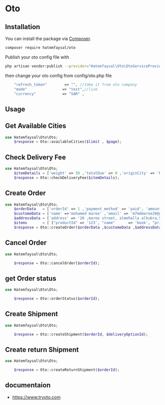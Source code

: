 # Oto
## Installation

You can install the package via [Composer](https://getcomposer.org).

```bash
composer require hatemfaysal/oto
```
Publish your oto config file with

```bash
php artisan vendor:publish --provider="Hatemfaysal\Oto\OtoServiceProvider" --tag="oto"
```
then change your oto config from config/oto.php file
```php
    "refresh_token"        => "", //take it from oto company
    "mode"                => "test",//live
    "currency"            => "SAR" ,
```
## Usage

## Get Available Cities

```php
use Hatemfaysal\Oto\Oto;
    $response = Oto::availableCities($limit , $page); 

```


## Check Delivery Fee

```php
use Hatemfaysal\Oto\Oto;
    $itemDetails = ['weight' => 50 ,'totalDue' => 0 ,'originCity' => 'Riyadh','destinationCity' => 'Jeddah'];
    $response = Oto::checkDeliveryFee($itemDetails); 

```


## Create Order

```php
use Hatemfaysal\Oto\Oto;
    $orderData   = ['orderId' => 1 ,'payment_method' => 'paid', 'amount' => '40','amount_due' => 0,'packageCount' => 10,'packageWeight' => 1 , 'orderDate' => '2022-06-12 22:30'];
    $customeData = ['name' =>'mohamed maree' ,'email' => 'm7mdmaree26@gmail.com' , 'mobile' => '010027*****'];
    $addressData = ['address' => '20 ,maree street, almehalla alkubra,Saudi Arabia','district' => 'maree district' ,'city' => 'almehalla' ,'country' => 'SA' ,'lat' => '30.837645','lng' => '30.23456'];
    $items       = [ ["productId" => '123', "name"      => 'book', "price"     => '12', "rowTotal"  => '15', "taxAmount" => '3', "quantity"  => '2', "sku"  => 'arabic_book', "image"     => ''] , ["productId" => '145', "name"      => 'math book', "price"     => '18', "rowTotal"  => '20', "taxAmount" => '1', "quantity"  => '3', "sku"  => 'math_book', "image"     => '']];
    $response = Oto::createOrder($orderData ,$customeData ,$addressData ,$items);


```

## Cancel Order

```php
use Hatemfaysal\Oto\Oto;

    $response = Oto::cancelOrder($orderId);

```

## get Order status

```php
use Hatemfaysal\Oto\Oto;

    $response = Oto::orderStatus($orderId);

```


## Create Shipment

```php
use Hatemfaysal\Oto\Oto;

    $response = Oto::createShipment($orderId, $deliveryOptionId);


```

## Create return Shipment

```php
use Hatemfaysal\Oto\Oto;

    $response = Oto::createReturnShipment($orderId);


```


## documentaion
- https://www.tryoto.com

